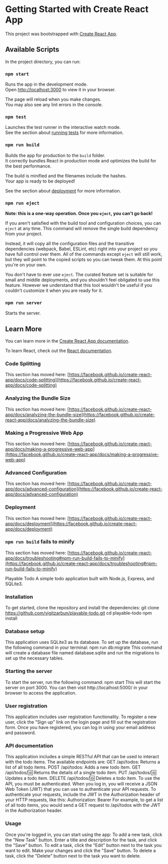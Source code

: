 # Getting Started with Create React App

This project was bootstrapped with [Create React App](https://github.com/facebook/create-react-app).

## Available Scripts

In the project directory, you can run:

### `npm start`

Runs the app in the development mode.\
Open [http://localhost:3000](http://localhost:3000) to view it in your browser.

The page will reload when you make changes.\
You may also see any lint errors in the console.

### `npm test`

Launches the test runner in the interactive watch mode.\
See the section about [running tests](https://facebook.github.io/create-react-app/docs/running-tests) for more information.

### `npm run build`

Builds the app for production to the `build` folder.\
It correctly bundles React in production mode and optimizes the build for the best performance.

The build is minified and the filenames include the hashes.\
Your app is ready to be deployed!

See the section about [deployment](https://facebook.github.io/create-react-app/docs/deployment) for more information.

### `npm run eject`

**Note: this is a one-way operation. Once you `eject`, you can't go back!**

If you aren't satisfied with the build tool and configuration choices, you can `eject` at any time. This command will remove the single build dependency from your project.

Instead, it will copy all the configuration files and the transitive dependencies (webpack, Babel, ESLint, etc) right into your project so you have full control over them. All of the commands except `eject` will still work, but they will point to the copied scripts so you can tweak them. At this point you're on your own.

You don't have to ever use `eject`. The curated feature set is suitable for small and middle deployments, and you shouldn't feel obligated to use this feature. However we understand that this tool wouldn't be useful if you couldn't customize it when you are ready for it.

### `npm run server`

Starts the server.

## Learn More

You can learn more in the [Create React App documentation](https://facebook.github.io/create-react-app/docs/getting-started).

To learn React, check out the [React documentation](https://reactjs.org/).

### Code Splitting

This section has moved here: [https://facebook.github.io/create-react-app/docs/code-splitting](https://facebook.github.io/create-react-app/docs/code-splitting)

### Analyzing the Bundle Size

This section has moved here: [https://facebook.github.io/create-react-app/docs/analyzing-the-bundle-size](https://facebook.github.io/create-react-app/docs/analyzing-the-bundle-size)

### Making a Progressive Web App

This section has moved here: [https://facebook.github.io/create-react-app/docs/making-a-progressive-web-app](https://facebook.github.io/create-react-app/docs/making-a-progressive-web-app)

### Advanced Configuration

This section has moved here: [https://facebook.github.io/create-react-app/docs/advanced-configuration](https://facebook.github.io/create-react-app/docs/advanced-configuration)

### Deployment

This section has moved here: [https://facebook.github.io/create-react-app/docs/deployment](https://facebook.github.io/create-react-app/docs/deployment)

### `npm run build` fails to minify

This section has moved here: [https://facebook.github.io/create-react-app/docs/troubleshooting#npm-run-build-fails-to-minify](https://facebook.github.io/create-react-app/docs/troubleshooting#npm-run-build-fails-to-minify)

Playable Todo
A simple todo application built with Node.js, Express, and SQLite3.

### Installation

To get started, clone the repository and install the dependencies:
git clone https://github.com/yigitzarbun/playable-todo.git
cd playable-todo
npm install

### Database setup

This application uses SQLite3 as its database. To set up the database, run the following command in your terminal:
npm run db:migrate
This command will create a database file named database.sqlite and run the migrations to set up the necessary tables.

### Starting the server

To start the server, run the following command:
npm start
This will start the server on port 3000. You can then visit http://localhost:5000/ in your browser to access the application.

### User registration

This application includes user registration functionality. To register a new user, click the "Sign up" link on the login page and fill out the registration form. Once you have registered, you can log in using your email address and password.

### API documentation

This application includes a simple RESTful API that can be used to interact with the todo items. The available endpoints are:
GET /api/todos: Returns a list of all todo items.
POST /api/todos: Adds a new todo item.
GET /api/todos/:id: Returns the details of a single todo item.
PUT /api/todos/:id: Updates a todo item.
DELETE /api/todos/:id: Deletes a todo item.
To use the API, you must be authenticated. When you log in, you will receive a JSON Web Token (JWT) that you can use to authenticate your API requests. To authenticate your requests, include the JWT in the Authorization header of your HTTP requests, like this:
Authorization: Bearer <JWT>
For example, to get a list of all todo items, you would send a GET request to /api/todos with the JWT in the Authorization header.

### Usage

Once you're logged in, you can start using the app:
To add a new task, click the "New Task" button.
Enter a title and description for the task, and click the "Save" button.
To edit a task, click the "Edit" button next to the task you want to edit.
Make your changes and click the "Save" button.
To delete a task, click the "Delete" button next to the task you want to delete.
